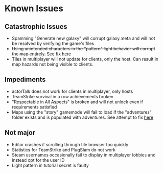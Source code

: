 # Known Issues

## Catastrophic Issues
- Spamming "Generate new galaxy" will corrupt galaxy.meta and will not be resolved by verifying the game's files
- ~~Using unintended characters in the "pattern" light behavior will corrupt the map entirely.~~ See fix [here](https://github.com/Promethibot/CobaltModificationsPublic/blob/71ac3f2f9d11c599803000c691088b3cf377591b/bugfixes/lightBehaviours.lua)
- Tiles in multiplayer will not update for clients, only the host. Can result in map hazards not being visible to clients.

## Impediments
- actorTalk does not work for clients in multiplayer, only hosts
- TeamStrike survival in a row achievements broken
- "Respectable in All Aspects" is broken and will not unlock even if requirements satisfied
- Maps using the "story" gamemode will fail to load if the "adventures" folder exists and is populated with adventures. See attempt to fix [here](https://github.com/Promethibot/CobaltModificationsPublic/blob/71ac3f2f9d11c599803000c691088b3cf377591b/bugfixes/modeStory.lua)

## Not major
- Editor crashes if scrolling through tile browser too quickly
- Statistics for TeamStrike and PlugSlam do not work
- Steam usernames occasionally fail to display in multiplayer lobbies and instead opt for the user ID
- Light pattern in tutorial secret is faulty